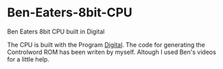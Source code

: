 # Ben-Eaters-8bit-CPU
Ben Eaters 8bit CPU built in Digital

The CPU is built with the Program [Digital](https://github.com/hneemann/Digital).
The code for generating the Controlword ROM has been writen by myself. Altough I used Ben's videos for a little help.
